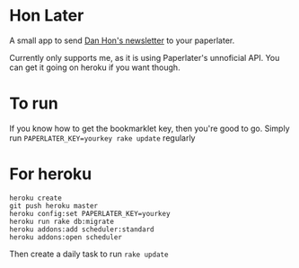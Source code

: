 # Hon Later

A small app to send [Dan Hon's newsletter](tinyletter.com/danhon) to your paperlater.

Currently only supports me, as it is using Paperlater's unnoficial API. You can get it going on heroku if you want though.

# To run

If you know how to get the bookmarklet key, then you're good to go. Simply run `PAPERLATER_KEY=yourkey rake update` regularly

# For heroku

```
heroku create
git push heroku master
heroku config:set PAPERLATER_KEY=yourkey
heroku run rake db:migrate
heroku addons:add scheduler:standard
heroku addons:open scheduler
```

Then create a daily task to run `rake update`